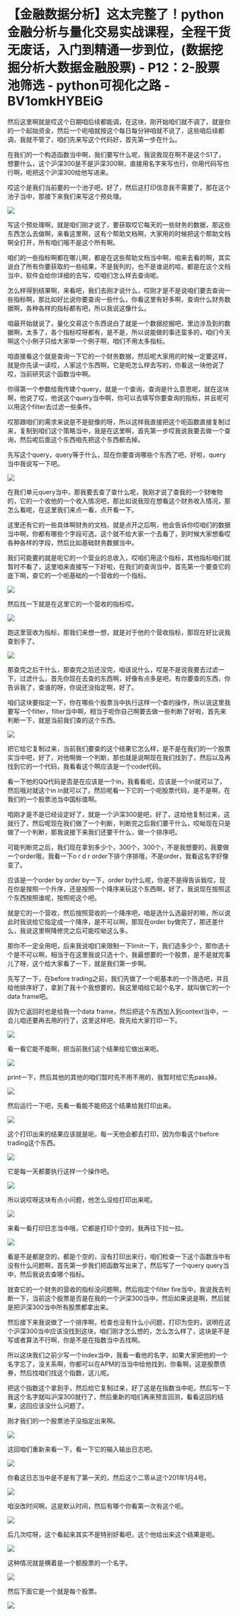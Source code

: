 # 【金融数据分析】这太完整了！python金融分析与量化交易实战课程，全程干货无废话，入门到精通一步到位，(数据挖掘分析大数据金融股票) - P12：2-股票池筛选 - python可视化之路 - BV1omkHYBEiG

然后这里啊就是哎这个日期咱后续都能调，在这块，刚开始咱们就不调了，就是你的一个起始资金，然后一个呃咱就按这个每日每分钟咱就不说了，这些咱后续都调，我就不管了，咱们先来写这个代码好，首先第一步在什么。

在我们的一个构造函数当中啊，我们要写什么呢，我说我现在啊不是这个S1了，想要什么，这个沪深300是不是沪深300啊，直接用名字来写也行，你用代码写也行啊，呃把这个沪深300给他写进来。

哎这个是我们当前要的一个池子吧，好了，然后这打印信息我不需要了，那在这个池子当中，那接下来我们来写这个预处理。



![](img/8c9bf06ebdfdd78801361b4c26fb8f2a_1.png)

写这个预处理啊，就是咱们刚才说了，要获取哎它每天的一些财务的数据，那这些东西怎么去做啊，来看这里啊，这有个帮助文档啊，大家用的时候把这个帮助文档啊全打开，所有咱们哦不是这个所有啊。

咱们的一些指标啊都在哪儿啊，都是在这些帮助文档当中啊，咱来去看的啊，其实说白了所有你要获取的一些结果，不是我列的，也不是谁说的哈，都是在这个文档当中，软件会给你详细的去写，哎咱们怎么样去查询呢。

怎么样得到结果啊，来看吧，我们去刚才说什么，哎刚才是不是说咱们要去查询一些指标啊，那比如好比说你要查询一些什么，你看这里有好多啊，查询什么财务数据啊，各种各样的指标都有吧，所以我说这像什么。

咱最开始就说了，量化交易这个东西说白了就是一个数据挖掘吧，里边涉及到的数据啊，太多了，各个指标哎呀都有，是不是，所以说能做的事还蛮多的，咱们今天啊这个小例子只给大家举一个例子啊，咱们不用太多指标。

咱直接看这个就是查询一下它的一个财务数据，然后呢大家用的时候一定要这样，就是你先读一读哎，人家这个东西啊，它是呃怎么样去写的，你看这一块他说了哎，当前研究这个函数当中啊。

你得第一个参数给我传建个query，就是一个查询，查询是什么意思呢，就在这块啊，他说了哎，他说这个query当中啊，你可以去填写你要查询的指标，并且呢可以用这个filter去过滤一些条件。

哎那跟咱们的需求来说是不是挺像的呀，所以这样我直接把这个呃函数直接复制过来，复制到咱们这个策略当中，我是在这里啊，首先第一步哎我说我要去做一个查询，然后呢后面这个东西咱先把这个东西都去掉。

先写这个query，query等于什么，现在你要查询哪些个东西了吧，好啦，query当中我说写一下吧。



![](img/8c9bf06ebdfdd78801361b4c26fb8f2a_3.png)

在我们单元query当中，那我要去查了查什么呢，我刚才说了查我的一个财唯物的，它的一个收他的一个收入情况吧，那比如说我现在想看这个财务收入情况，那怎么看呢，在这里我们来点一看，点开看一下。

这里还有它的一些具体啊财务的文档，就是点开之后啊，他会告诉你哎咱们的数据当中啊，你都有哪些个字段可选，这个就不给大家一个去看了，到时候大家想看哎各种各样的字段，然后比如基础财务数据当中。

我们可能要的就是呃它的一个营业的总收入，哎咱们用这个指标，其他指标咱们就暂时不看了，这里咱来直接写一下好啦，在我们的查询当中，首先第一个要查它的底下啊，查它的一个呃基础的一个营收的一个指标。



![](img/8c9bf06ebdfdd78801361b4c26fb8f2a_5.png)

然后找一下就是在这里它的一个营收的指标哎。

![](img/8c9bf06ebdfdd78801361b4c26fb8f2a_7.png)

跑这里营收为指标，那我们来想一想，就是对于他的个营收指标，那现在好比说我查到手了。

![](img/8c9bf06ebdfdd78801361b4c26fb8f2a_9.png)

那查完之后干什么，那查完之后还没完，咱该说什么，哎是不是说我要去过滤一下，过滤什么，首先你现在去查的东西啊，好像有点多是吧，有你要查的东西，你告诉我了，查谁的呀，你说还没指定啊，好了。

咱们这块要指定一下，你在哪些个股票当中执行这样一个查的操作，所以说这里我要写一个filter，filter当中啊，相当于呃你自己啊要去做一些判断了好啦，首先来判断一下，就是当前我们查的这个东西。



![](img/8c9bf06ebdfdd78801361b4c26fb8f2a_11.png)

把它给它复制过来，当前我们要查的这个结果它怎么样，是不是在我们的一个股票实当中吧，好了，对他啊做一个判断，那也就是说啊现在我们找到了，然后以及再找到它的一个代码，我看看这个啊应该是一个code代码。

看一下他的QQ代码是否是在应该是一个in，我看看呃，应该是一个in就可以了，然后哦对就这个in in就可以了，然后呢看一下它的一个呃股票代码，是不是啊，在我们的一个股票池当中国标值啊。

咱刚才是不是已经设定好了，就是一个沪深300是吧，好了，这给他复制过来，这就行了，然后呢现在我们做了一个判断，判断完之后我们要干什么，哎呦现在只是做了一个判断，那我说接下来我们还要干什么，做一个排序吧。

可能判断完之后，我们现在拿到多少个，300个，300个，不是我想要的，我要做一个order哦，我看一下o r d r order下排个序排哦，不是order，我看这名字好像变了。

应该是一个order by order by一下，order by什么呢，你是不是得告诉我哎，现在你是按照一个升序，还是按照一个降序来玩这个东西啊，好了，我说现在按照这个东西按照谁呢，按照呃这个吧。

就是它的一个营收，然后按照营收的一个降序吧，咱是选什么选最好的嘛，所以说此时我说给它指定成一个降序，是不可以啊，那现在order by做完了，那还差什么，我说这里啊降修完之后可能哎呦这么多。

那你不一定全用吧，后来我说咱们来限制一下limit一下，我们选多少个，那你选十个是不可以啊，相当于在这里我说只选十个，我最想要的一个股票，是不是就完事儿了呀，这个给大家看了一下，就是我们第一步啊。

先写了一下，在before trading之前，我们先做了一个呃基本的一个筛选吧，并且给他排序好了，拿到了我十个我想要的，我这里咱给它起个名字，就叫做它的一个data frame吧。

因为它返回时也是给我一个data frame，然后把这个东西加入到context当中，一会儿咱还要再去用的行了，这里这样吧，我先给大家打印一下。



![](img/8c9bf06ebdfdd78801361b4c26fb8f2a_13.png)

看一看它能不能啊，把当前我们这个结果给它做出来呃。

![](img/8c9bf06ebdfdd78801361b4c26fb8f2a_15.png)

print一下，然后其他的其他的咱们暂时先不用不用的，我暂时给它先pass掉。

![](img/8c9bf06ebdfdd78801361b4c26fb8f2a_17.png)

然后运行一下吧，先看一看能不能把这个结果给我打印出来。

![](img/8c9bf06ebdfdd78801361b4c26fb8f2a_19.png)

这个打印出来的结果应该就是呃，每一天他会都去打印，因为你看这个before trading这个东西。

![](img/8c9bf06ebdfdd78801361b4c26fb8f2a_21.png)

它是每一天都要执行这样一个操作吧。

![](img/8c9bf06ebdfdd78801361b4c26fb8f2a_23.png)

所以说哎呀这块有点小问题，他怎么没给打印出来呢。

![](img/8c9bf06ebdfdd78801361b4c26fb8f2a_25.png)

来看一看打印日志当中哦，它都是打印个空的，我再往下拉一拉。

![](img/8c9bf06ebdfdd78801361b4c26fb8f2a_27.png)

看是不是都是空的，都是个空的，没有打印出来行，咱们检查一下这个函数当中有没有什么问题啊，首先第一步我们把函数写出来了，然后写了一个query query当中，然后我说去查哪个指标。

就查它的一个财务的营收的指标没问题啊，然后指定个filter fire当中，我说我去判断一下，当前这个股票是否是在我的一个沪深300当中，然后如果说是啊，然后就是把沪深300当中所有股票都拿出来。

然后接下来我说做了一个排序啊，检查也没有什么小问题，打印为空的，说明在这个沪深300当中应该没找到这块，咱们刚才怎么想的，怎么怎么样了，这块是不是写或者算法不行啊，你是不是在指数当中去找啊。

所以这块我们之前少写一个index当中，我看一看他的名字，如果大家把他的一个名字忘了，没关系啊，你都可以在APM的当当中给他找到，你看啊，这是股票债券，然后找咱们找这个指数，这儿呢。

把这个指数这个拿到手，然后给它复制过来，好了这是在指数当中呃，然后写一下我这个名字就叫沪深300就行了，然后重新的咱们再来预言回测，看看这回的结果，这回应该没什么问题了。

刚才我们的一个股票池子没指定出来啊。

![](img/8c9bf06ebdfdd78801361b4c26fb8f2a_29.png)

这回咱们重新来看一下，看一下它的输入输出日志吧。

![](img/8c9bf06ebdfdd78801361b4c26fb8f2a_31.png)

你看这日志当中是不是有了第一天的，然后这个二零从这个201年1月4号。

![](img/8c9bf06ebdfdd78801361b4c26fb8f2a_33.png)

咱没改时间啊，这是默认时间，然后有哪个你看第一次有这个呃。

![](img/8c9bf06ebdfdd78801361b4c26fb8f2a_35.png)

后几次哎呀，这个看起来其实不是特别好看吧，这个他给出来这个结果是呃。

![](img/8c9bf06ebdfdd78801361b4c26fb8f2a_37.png)

这种情况就是横着是一个额股票的一个名字。

![](img/8c9bf06ebdfdd78801361b4c26fb8f2a_39.png)

然后下面它是一个就是每个股票。

![](img/8c9bf06ebdfdd78801361b4c26fb8f2a_41.png)